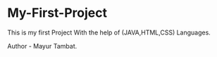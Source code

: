 # My-First-Project

This is my first Project With the help of (JAVA,HTML,CSS) Languages.
<br>

Author - Mayur Tambat.
<br>





